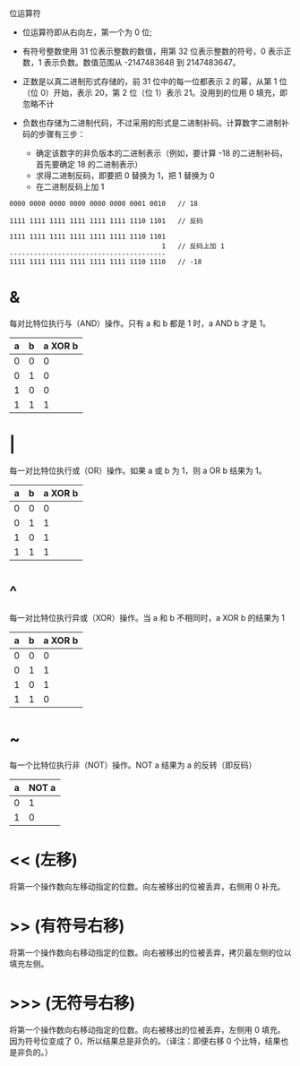 位运算符

- 位运算符即从右向左，第一个为 0 位;
- 有符号整数使用 31 位表示整数的数值，用第 32 位表示整数的符号，0 表示正数，1 表示负数。数值范围从 -2147483648 到 2147483647。
- 正数是以真二进制形式存储的，前 31 位中的每一位都表示 2 的幂，从第 1 位（位 0）开始，表示 20，第 2 位（位 1）表示 21。没用到的位用 0 填充，即忽略不计
- 负数也存储为二进制代码，不过采用的形式是二进制补码。计算数字二进制补码的步骤有三步：

  - 确定该数字的非负版本的二进制表示（例如，要计算 -18 的二进制补码，首先要确定 18 的二进制表示）
  - 求得二进制反码，即要把 0 替换为 1，把 1 替换为 0
  - 在二进制反码上加 1

```
0000 0000 0000 0000 0000 0000 0001 0010   // 18

1111 1111 1111 1111 1111 1111 1110 1101   // 反码

1111 1111 1111 1111 1111 1111 1110 1101
                                      1   // 反码上加 1
---------------------------------------
1111 1111 1111 1111 1111 1111 1110 1110   // -18
```

# &

每对比特位执行与（AND）操作。只有 a 和 b 都是 1 时，a AND b 才是 1。

| a   | b   | a XOR b |
| --- | --- | ------- |
| 0   | 0   | 0       |
| 0   | 1   | 0       |
| 1   | 0   | 0       |
| 1   | 1   | 1       |

# |

每一对比特位执行或（OR）操作。如果 a 或 b 为 1，则 a OR b 结果为 1。

| a   | b   | a XOR b |
| --- | --- | ------- |
| 0   | 0   | 0       |
| 0   | 1   | 1       |
| 1   | 0   | 1       |
| 1   | 1   | 1       |

# ^

每一对比特位执行异或（XOR）操作。当 a 和 b 不相同时，a XOR b 的结果为 1

| a   | b   | a XOR b |
| --- | --- | ------- |
| 0   | 0   | 0       |
| 0   | 1   | 1       |
| 1   | 0   | 1       |
| 1   | 1   | 0       |

# ~

每一个比特位执行非（NOT）操作。NOT a 结果为 a 的反转（即反码）

| a   | NOT a |
| --- | ----- |
| 0   | 1     |
| 1   | 0     |

# << (左移)

将第一个操作数向左移动指定的位数。向左被移出的位被丢弃，右侧用 0 补充。

# >> (有符号右移)

将第一个操作数向右移动指定的位数。向右被移出的位被丢弃，拷贝最左侧的位以填充左侧。

# >>> (无符号右移)

将第一个操作数向右移动指定的位数。向右被移出的位被丢弃，左侧用 0 填充。因为符号位变成了 0，所以结果总是非负的。（译注：即便右移 0 个比特，结果也是非负的。）
